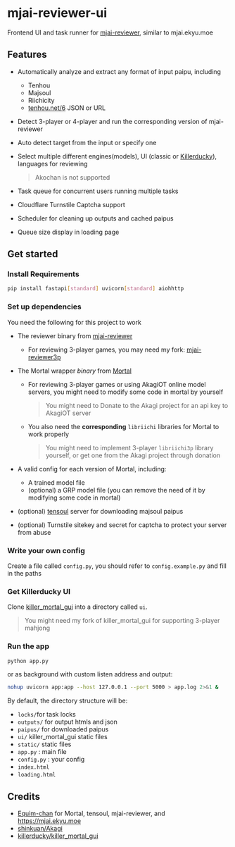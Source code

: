 # mjai-reviewer-ui

Frontend UI and task runner for [mjai-reviewer](https://github.com/Equim-chan/mjai-reviewer), similar to mjai.ekyu.moe

## Features

- Automatically analyze and extract any format of input paipu, including

  - Tenhou
  - Majsoul
  - Riichicity
  - [tenhou.net/6](https://tenhou.net/6) JSON or URL

- Detect 3-player or 4-player and run the corresponding version of mjai-reviewer

- Auto detect target from the input or specify one

- Select multiple different engines(models), UI (classic or [Killerducky](https://github.com/killerducky/killer_mortal_gui)), languages for reviewing

  > Akochan is not supported

- Task queue for concurrent users running multiple tasks

- Cloudflare Turnstile Captcha support

- Scheduler for cleaning up outputs and cached paipus

- Queue size display in loading page

## Get started

### Install Requirements

```bash
pip install fastapi[standard] uvicorn[standard] aiohhttp
```

### Set up dependencies

You need the following for this project to work

- The reviewer binary from [mjai-reviewer](https://github.com/Equim-chan/mjai-reviewer)

  - For reviewing 3-player games, you may need my fork: [mjai-reviewer3p](https://github.com/hidacow/mjai-reviewer3p/)

- The Mortal wrapper *binary* from [Mortal](https://github.com/Equim-chan/Mortal)

  - For reviewing 3-player games or using AkagiOT online model servers, you might need to modify some code in mortal by yourself

    > You might need to Donate to the Akagi project for an api key to AkagiOT server

  - You also need the **corresponding** `libriichi` libraries for Mortal to work properly

    > You might need to implement 3-player `libriichi3p` library yourself, or get one from the Akagi project through donation

- A valid config for each version of Mortal, including:

  - A trained model file
  - (optional) a GRP model file (you can remove the need of it by modifying some code in mortal)

- (optional) [tensoul](https://github.com/Equim-chan/tensoul) server for downloading majsoul paipus

- (optional) Turnstile sitekey and secret for captcha to protect your server from abuse

### Write your own config

Create a file called `config.py`, you should refer to `config.example.py` and fill in the paths

### Get Killerducky UI

Clone [killer_mortal_gui](https://github.com/killerducky/killer_mortal_gui) into a directory called `ui`.

> You might need my fork of killer_mortal_gui for supporting 3-player mahjong

### Run the app

```bash
python app.py
```

or as background with custom listen address and output:

```bash
nohup uvicorn app:app --host 127.0.0.1 --port 5000 > app.log 2>&1 &
```

By default, the directory structure will be:

- `locks/`for task locks
- `outputs/` for output htmls and json
- `paipus/` for downloaded paipus
- `ui/` killer_mortal_gui static files
- `static/` static files
- `app.py` : main file
- `config.py` : your config
- `index.html`
- `loading.html`

## Credits

- [Equim-chan](https://github.com/Equim-chan) for Mortal, tensoul, mjai-reviewer, and <https://mjai.ekyu.moe>
- [shinkuan/Akagi](https://github.com/shinkuan/Akagi/)
- [killerducky/killer_mortal_gui](https://github.com/killerducky/killer_mortal_gui)
